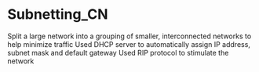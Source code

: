 # Subnetting_CN
Split a large network into a grouping of smaller, interconnected networks to help minimize traffic
Used DHCP server to automatically assign IP address, subnet mask and default gateway
Used RIP protocol to stimulate the network
